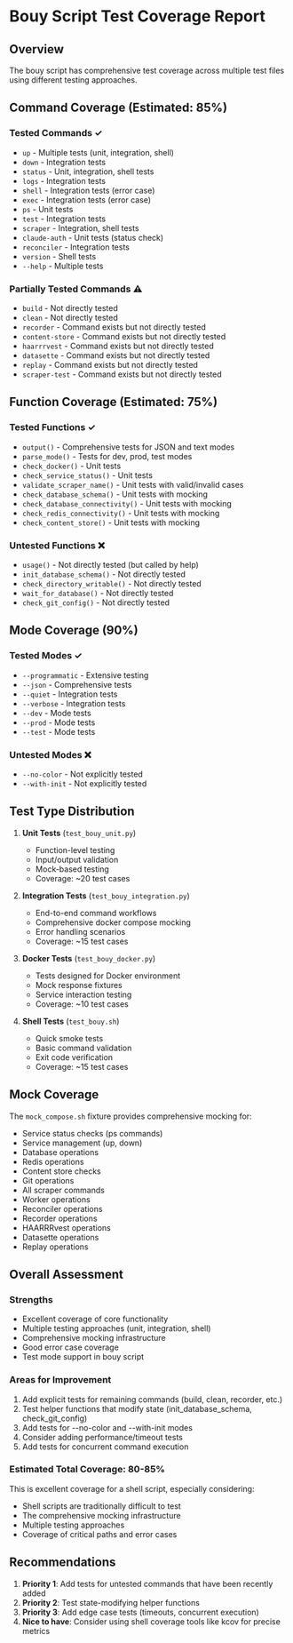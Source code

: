 # Bouy Script Test Coverage Report

## Overview
The bouy script has comprehensive test coverage across multiple test files using different testing approaches.

## Command Coverage (Estimated: 85%)

### Tested Commands ✓
- `up` - Multiple tests (unit, integration, shell)
- `down` - Integration tests
- `status` - Unit, integration, shell tests
- `logs` - Integration tests
- `shell` - Integration tests (error case)
- `exec` - Integration tests (error case)
- `ps` - Unit tests
- `test` - Integration tests
- `scraper` - Integration, shell tests
- `claude-auth` - Unit tests (status check)
- `reconciler` - Integration tests
- `version` - Shell tests
- `--help` - Multiple tests

### Partially Tested Commands ⚠️
- `build` - Not directly tested
- `clean` - Not directly tested
- `recorder` - Command exists but not directly tested
- `content-store` - Command exists but not directly tested
- `haarrrvest` - Command exists but not directly tested
- `datasette` - Command exists but not directly tested
- `replay` - Command exists but not directly tested
- `scraper-test` - Command exists but not directly tested

## Function Coverage (Estimated: 75%)

### Tested Functions ✓
- `output()` - Comprehensive tests for JSON and text modes
- `parse_mode()` - Tests for dev, prod, test modes
- `check_docker()` - Unit tests
- `check_service_status()` - Unit tests
- `validate_scraper_name()` - Unit tests with valid/invalid cases
- `check_database_schema()` - Unit tests with mocking
- `check_database_connectivity()` - Unit tests with mocking
- `check_redis_connectivity()` - Unit tests with mocking
- `check_content_store()` - Unit tests with mocking

### Untested Functions ❌
- `usage()` - Not directly tested (but called by help)
- `init_database_schema()` - Not directly tested
- `check_directory_writable()` - Not directly tested
- `wait_for_database()` - Not directly tested
- `check_git_config()` - Not directly tested

## Mode Coverage (90%)

### Tested Modes ✓
- `--programmatic` - Extensive testing
- `--json` - Comprehensive tests
- `--quiet` - Integration tests
- `--verbose` - Integration tests
- `--dev` - Mode tests
- `--prod` - Mode tests
- `--test` - Mode tests

### Untested Modes ❌
- `--no-color` - Not explicitly tested
- `--with-init` - Not explicitly tested

## Test Type Distribution

1. **Unit Tests** (`test_bouy_unit.py`)
   - Function-level testing
   - Input/output validation
   - Mock-based testing
   - Coverage: ~20 test cases

2. **Integration Tests** (`test_bouy_integration.py`)
   - End-to-end command workflows
   - Comprehensive docker compose mocking
   - Error handling scenarios
   - Coverage: ~15 test cases

3. **Docker Tests** (`test_bouy_docker.py`)
   - Tests designed for Docker environment
   - Mock response fixtures
   - Service interaction testing
   - Coverage: ~10 test cases

4. **Shell Tests** (`test_bouy.sh`)
   - Quick smoke tests
   - Basic command validation
   - Exit code verification
   - Coverage: ~15 test cases

## Mock Coverage

The `mock_compose.sh` fixture provides comprehensive mocking for:
- Service status checks (ps commands)
- Service management (up, down)
- Database operations
- Redis operations
- Content store checks
- Git operations
- All scraper commands
- Worker operations
- Reconciler operations
- Recorder operations
- HAARRRvest operations
- Datasette operations
- Replay operations

## Overall Assessment

### Strengths
- Excellent coverage of core functionality
- Multiple testing approaches (unit, integration, shell)
- Comprehensive mocking infrastructure
- Good error case coverage
- Test mode support in bouy script

### Areas for Improvement
1. Add explicit tests for remaining commands (build, clean, recorder, etc.)
2. Test helper functions that modify state (init_database_schema, check_git_config)
3. Add tests for --no-color and --with-init modes
4. Consider adding performance/timeout tests
5. Add tests for concurrent command execution

### Estimated Total Coverage: 80-85%

This is excellent coverage for a shell script, especially considering:
- Shell scripts are traditionally difficult to test
- The comprehensive mocking infrastructure
- Multiple testing approaches
- Coverage of critical paths and error cases

## Recommendations

1. **Priority 1**: Add tests for untested commands that have been recently added
2. **Priority 2**: Test state-modifying helper functions
3. **Priority 3**: Add edge case tests (timeouts, concurrent execution)
4. **Nice to have**: Consider using shell coverage tools like kcov for precise metrics